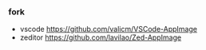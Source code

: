 ### fork

- vscode https://github.com/valicm/VSCode-AppImage
- zeditor https://github.com/lavilao/Zed-AppImage
